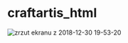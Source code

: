 # craftartis_html

![zrzut ekranu z 2018-12-30 19-53-20](https://user-images.githubusercontent.com/18533517/50550233-c4d7f780-0c6c-11e9-89dc-b2d24c95043e.png)

